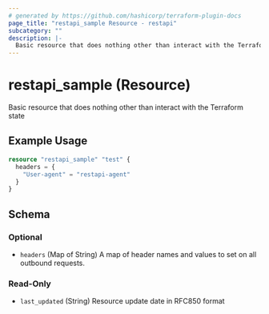 ```yaml
---
# generated by https://github.com/hashicorp/terraform-plugin-docs
page_title: "restapi_sample Resource - restapi"
subcategory: ""
description: |-
  Basic resource that does nothing other than interact with the Terraform state
---
```


# restapi_sample (Resource)

Basic resource that does nothing other than interact with the Terraform state

## Example Usage

```terraform
resource "restapi_sample" "test" {
  headers = {
    "User-agent" = "restapi-agent"
  }
}
```

<!-- schema generated by tfplugindocs -->
## Schema

### Optional

- `headers` (Map of String) A map of header names and values to set on all outbound requests.

### Read-Only

- `last_updated` (String) Resource update date in RFC850 format
